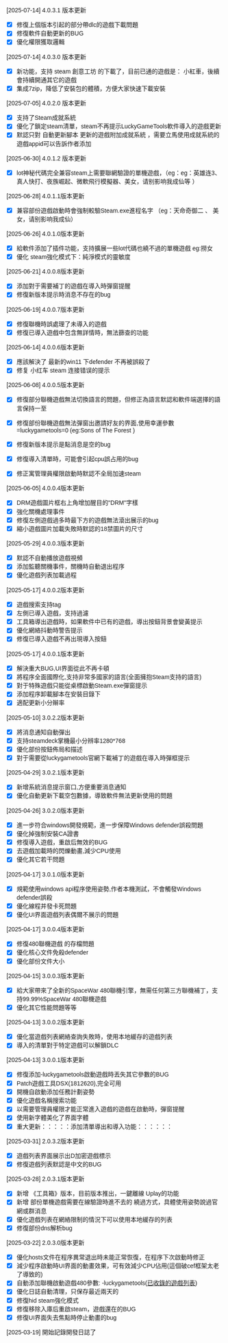 
<div id="google_translate_element"></div>

<script type="text/javascript">
function googleTranslateElementInit() {
  new google.translate.TranslateElement({pageLanguage: 'zh-TW'}, 'google_translate_element');
}
</script>
<script type="text/javascript" src="//translate.google.com/translate_a/element.js?cb=googleTranslateElementInit" defer ></script>


[2025-07-14] 4.0.3.1 版本更新
- [x] 修復上個版本引起的部分帶dlc的遊戲下載問題
- [x] 修復軟件自動更新的BUG
- [x] 優化權限獲取邏輯

[2025-07-14] 4.0.3.0 版本更新
- [x] 新功能，支持 steam 創意工坊 的下載了，目前已通的遊戲是： 小紅車，後續會持續開通其它的遊戲
- [x] 集成7zip，降低了安裝包的體積，方便大家快速下載安裝

[2025-07-05] 4.0.2.0 版本更新
- [x] 支持了Steam成就系統 
- [x] 優化了鎖定steam清單，steam不再提示LuckyGameTools軟件導入的遊戲更新 
- [x] 默認只對 自動更新腳本 更新的遊戲附加成就系統 ，需要立馬使用成就系統的遊戲appid可以告訴作者添加

[2025-06-30] 4.0.1.2 版本更新
- [x] lot神秘代碼完全兼容steam上需要聯網驗證的單機遊戲，（eg：eg：英雄连3、真人快打、夜族崛起、微軟飛行模擬器、美女，请别影响我成仙等 ）

[2025-06-28] 4.0.1.1版本更新
- [x] 兼容部份遊戲啟動時會強制較驗Steam.exe進程名字 （eg：天命奇御二 、 美女，请别影响我成仙）

[2025-06-26] 4.0.1.0版本更新
- [x] 給軟件添加了插件功能，支持擴展一些lot代碼也繞不過的單機遊戲 eg:撈女
- [x] 優化 steam強化模式下：純淨模式的靈敏度 

[2025-06-21] 4.0.0.8版本更新
- [x] 添加對于需要補丁的遊戲在導入時彈窗提醒
- [x] 修復新版本提示時消息不存在的bug

[2025-06-19] 4.0.0.7版本更新
- [x] 修復聯機時誤處理了未導入的遊戲
- [x] 修復已導入遊戲中包含無詳情時，無法篩查的功能
  
[2025-06-14] 4.0.0.6版本更新
- [x] 應該解決了 最新的win11 下defender 不再被誤殺了
- [x] 修复 小红车 steam 连接错误的提示
 
[2025-06-08] 4.0.0.5版本更新
- [x] 修復部分聯機遊戲無法切換語言的問題，但修正為語言默認和軟件端選擇的語言保持一至
- [x] 修復部份聯機遊戲無法彈窗出邀請好友的界面,使用幸運參數=luckygametools=0 (eg:Sons of The Forest )
- [x] 修復新版本提示是點消息是空的bug
- [x] 修復導入清單時，可能會引起cpu誤占用的bug
- [x] 修正寓管理員權限啟動時默認不全局加速steam


[2025-06-05] 4.0.0.4版本更新
- [x] DRM遊戲圖片框右上角增加醒目的"DRM"字樣
- [x] 強化關機處理事件
- [x] 修復左側遊戲過多時最下方的遊戲無法滾出展示的bug
- [x] 縮小遊戲圖片加載失敗時默認的18禁圖片的尺寸 

[2025-05-29] 4.0.0.3版本更新
- [x] 默認不自動播放遊戲視頻
- [x] 添加監聽關機事件，關機時自動退出程序
- [x] 優化遊戲列表加載過程

[2025-05-17] 4.0.0.2版本更新
- [x] 遊戲搜索支持tag
- [x] 左側已導入遊戲，支持過濾
- [x] 工具箱導出遊戲時，如果軟件中已有的遊戲，導出按鈕背景會變黃提示
- [x] 優化網絡抖動時警告提示
- [x] 修復已導入遊戲不再出現導入按鈕

[2025-05-17] 4.0.0.1版本更新
- [x] 解決重大BUG,UI界面從此不再卡頓
- [x] 將程序全面國際化,支持非常多國家的語言(全面擁抱Steam支持的語言)
- [x] 對于特殊遊戲只能從桌標啟動Steam.exe彈窗提示
- [x] 添加程序卸載腳本在安裝目錄下
- [x] 適配更新小分辮率

[2025-05-10] 3.0.2.2版本更新
- [x] 將消息通知自動彈出
- [x] 支持steamdeck掌機最小分辨率1280*768
- [x] 優化部份按鈕佈局和描述
- [x] 對于需要從luckygametools官網下載補丁的遊戲在導入時彈框提示

[2025-04-29] 3.0.2.1版本更新
- [x] 新增系統消息提示窗口,方便重要消息通知 
- [x] 優化自動更新下載空包數據，導致軟件無法更新使用的問題

[2025-04-26] 3.0.2.0版本更新
- [x] 進一步符合windows開發規範，進一步保障Windows defender誤殺問題
- [x] 優化掉強制安裝CA證書
- [x] 修復導入遊戲，重啟后無效的BUG
- [x] 去遊戲加載時的閃爍動畫,減少CPU使用
- [x] 優化其它若干問題

[2025-04-17] 3.0.1.0版本更新
- [x] 規範使用windows api程序使用姿勢,作者本機測試，不會觸發Windows defender誤殺
- [x] 優化線程并發卡死問題
- [x] 優化UI界面遊戲列表偶爾不展示的問題  

[2025-04-17] 3.0.0.4版本更新
- [x] 修復480聯機遊戲 的存檔問題
- [x] 優化核心文件免殺defender
- [x] 優化部份文件大小

[2025-04-15] 3.0.0.3版本更新
- [x] 給大家帶來了全新的SpaceWar 480聯機引擎，無需任何第三方聯機補丁，支持99.99%SpaceWar 480聯機遊戲
- [x] 優化其它性能問題等等

[2025-04-13] 3.0.0.2版本更新
- [x] 優化當遊戲列表網絡查詢失敗時，使用本地緩存的遊戲列表
- [x] 導入的清單對于特定遊戲可以解鎖DLC

[2025-04-13] 3.0.0.1版本更新
- [x] 修復添加-luckygametools啟動遊戲時丟失其它參數的BUG
- [x] Patch遊戲工具DSX(1812620),完全可用
- [x] 開機自啟動添加任務計劃姿勢
- [x] 優化遊戲名稱搜索功能
- [x] 以需要管理員權限才能正常進入遊戲的遊戲在啟動時，彈窗提醒
- [x] 使用新字體美化了界面字體
- [x] 重大更新：：：：：添加清單導出和導入功能：：：：：：

[2025-03-31] 2.0.3.2版本更新
- [x] 遊戲列表界面展示出D加密遊戲標示
- [x] 修復遊戲列表默認是中文的BUG

[2025-03-28] 2.0.3.1版本更新
- [x] 新增 《工具箱》版本，目前版本推出，一鍵離線 Uplay的功能
- [x] 新增 部份單機遊戲需要在線驗證時進不去的 繞過方式，具體使用姿勢說過官網或群消息
- [x] 優化遊戲列表在網絡限制的情況下可以使用本地緩存的列表
- [x] 修復部份dns解析bug

[2025-03-22] 2.0.3.0版本更新
-  [x] 優化hosts文件在程序異常退出時未能正常恢復，在程序下次啟動時修正
-  [x] 減少程序啟動時UI界面的動畫效果，可有效減少CPU佔用(這個破cef框架太老了導致的)
-  [x] 自動添加聯機啟動遊戲480參數: -luckygametools([已收錄的遊戲列表](https://github.com/luckygametools/steam-cfg/blob/main/arg-luckygametools))
-  [x] 優化日誌自動清理，只保存最近兩天的
-  [x] 修復hid steam強化模式
-  [x] 修復移除入庫后重啟steam，遊戲還在的BUG
-  [x] 修復UI界面失去焦點時停止動畫的bug 

[2025-03-19] 開始記錄開發日誌了


<link href="https://fonts.googleapis.com/css?family=Poppins&display=swap" rel="stylesheet">
<style>
body {
  background-image: url('background.jpg'); 
  background-size: cover; 
  background-position: center;
  background-repeat: no-repeat; 
  background-attachment: fixed; 
  font-family: 'Poppins', sans-serif;
}
</style>
